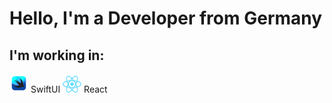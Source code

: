 # Hello, I'm a Developer from Germany

## I'm working in:

<img src="https://github.com/wmnn/wmnn/blob/main/icons/swiftui.png" width="30" /> SwiftUI
<img src="https://github.com/wmnn/wmnn/blob/main/icons/React-icon.svg" width="30" /> React

<!--
**wmnn/wmnn** is a ✨ _special_ ✨ repository because its `README.md` (this file) appears on your GitHub profile.

Here are some ideas to get you started:

- 🔭 I’m currently working on ...
- 🌱 I’m currently learning ...
- 👯 I’m looking to collaborate on ...
- 🤔 I’m looking for help with ...
- 💬 Ask me about ...
- 📫 How to reach me: ...
- 😄 Pronouns: ...
- ⚡ Fun fact: ...
-->
